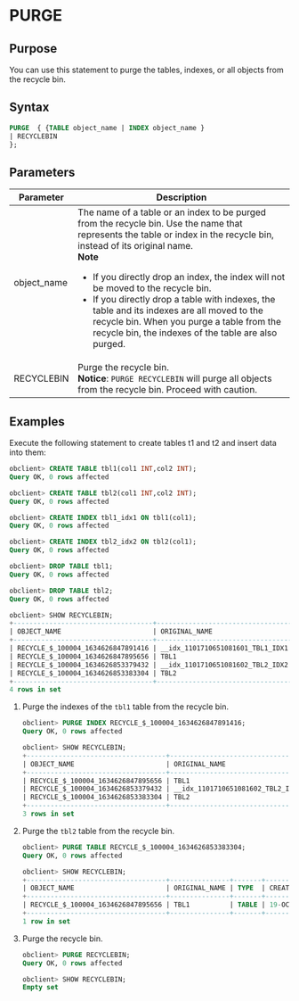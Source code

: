 # PURGE

## Purpose

You can use this statement to purge the tables, indexes, or all objects from the recycle bin.

## Syntax

```sql
PURGE  { {TABLE object_name | INDEX object_name }
| RECYCLEBIN
};
```

## Parameters

| Parameter | Description |
|-------------|-----------------------------------------------------------------------------------------------------------------------------------------------------------------------------------------------------------------------------------------------|
| object_name | The name of a table or an index to be purged from the recycle bin. Use the name that represents the table or index in the recycle bin, instead of its original name.  <br>**Note**  <ul><li> If you directly drop an index, the index will not be moved to the recycle bin.    </li><li> If you directly drop a table with indexes, the table and its indexes are all moved to the recycle bin. When you purge a table from the recycle bin, the indexes of the table are also purged. </li></ul> |
| RECYCLEBIN | Purge the recycle bin.  <br>**Notice**: `PURGE RECYCLEBIN` will purge all objects from the recycle bin. Proceed with caution.  |

## Examples

Execute the following statement to create tables t1 and t2 and insert data into them:

```sql
obclient> CREATE TABLE tbl1(col1 INT,col2 INT);
Query OK, 0 rows affected

obclient> CREATE TABLE tbl2(col1 INT,col2 INT);
Query OK, 0 rows affected

obclient> CREATE INDEX tbl1_idx1 ON tbl1(col1);
Query OK, 0 rows affected

obclient> CREATE INDEX tbl2_idx2 ON tbl2(col1);
Query OK, 0 rows affected

obclient> DROP TABLE tbl1;
Query OK, 0 rows affected

obclient> DROP TABLE tbl2;
Query OK, 0 rows affected

obclient> SHOW RECYCLEBIN;
+-----------------------------------+----------------------------------+-------+------------------------------+
| OBJECT_NAME                       | ORIGINAL_NAME                    | TYPE  | CREATETIME                   |
+-----------------------------------+----------------------------------+-------+------------------------------+
| RECYCLE_$_100004_1634626847891416 | __idx_1101710651081601_TBL1_IDX1 | INDEX | 19-OCT-21 03.00.47.891270 PM |
| RECYCLE_$_100004_1634626847895656 | TBL1                             | TABLE | 19-OCT-21 03.00.47.895431 PM |
| RECYCLE_$_100004_1634626853379432 | __idx_1101710651081602_TBL2_IDX2 | INDEX | 19-OCT-21 03.00.53.378871 PM |
| RECYCLE_$_100004_1634626853383304 | TBL2                             | TABLE | 19-OCT-21 03.00.53.383100 PM |
+-----------------------------------+----------------------------------+-------+------------------------------+
4 rows in set
```

1. Purge the indexes of the `tbl1` table from the recycle bin.

   ```sql
   obclient> PURGE INDEX RECYCLE_$_100004_1634626847891416;
   Query OK, 0 rows affected

   obclient> SHOW RECYCLEBIN;
   +-----------------------------------+----------------------------------+-------+------------------------------+
   | OBJECT_NAME                       | ORIGINAL_NAME                    | TYPE  | CREATETIME                   |
   +-----------------------------------+----------------------------------+-------+------------------------------+
   | RECYCLE_$_100004_1634626847895656 | TBL1                             | TABLE | 19-OCT-21 03.00.47.895431 PM |
   | RECYCLE_$_100004_1634626853379432 | __idx_1101710651081602_TBL2_IDX2 | INDEX | 19-OCT-21 03.00.53.378871 PM |
   | RECYCLE_$_100004_1634626853383304 | TBL2                             | TABLE | 19-OCT-21 03.00.53.383100 PM |
   +-----------------------------------+----------------------------------+-------+------------------------------+
   3 rows in set
   ```

2. Purge the `tbl2` table from the recycle bin.

   ```sql
   obclient> PURGE TABLE RECYCLE_$_100004_1634626853383304;
   Query OK, 0 rows affected

   obclient> SHOW RECYCLEBIN;
   +-----------------------------------+---------------+-------+------------------------------+
   | OBJECT_NAME                       | ORIGINAL_NAME | TYPE  | CREATETIME                   |
   +-----------------------------------+---------------+-------+------------------------------+
   | RECYCLE_$_100004_1634626847895656 | TBL1          | TABLE | 19-OCT-21 03.00.47.895431 PM |
   +-----------------------------------+---------------+-------+------------------------------+
   1 row in set
   ```

3. Purge the recycle bin.

   ```sql
   obclient> PURGE RECYCLEBIN;
   Query OK, 0 rows affected

   obclient> SHOW RECYCLEBIN;
   Empty set
   ```
